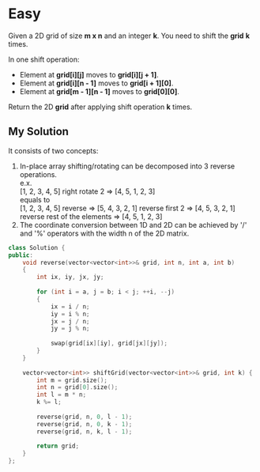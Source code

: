 # Easy

Given a 2D grid of size **m x n** and an integer **k**. You need to shift the **grid** **k** times.

In one shift operation:

- Element at **grid[i][j]** moves to **grid[i][j + 1]**.
- Element at **grid[i][n - 1]** moves to **grid[i + 1][0]**.
- Element at **grid[m - 1][n - 1]** moves to **grid[0][0]**.

Return the 2D **grid** after applying shift operation **k** times.

## My Solution

It consists of two concepts:

1. In-place array shifting/rotating can be decomposed into 3 reverse operations. <br>
    e.x. <br>
    [1, 2, 3, 4, 5] right rotate 2 => [4, 5, 1, 2, 3] <br>
    equals to <br>
    [1, 2, 3, 4, 5] reverse => [5, 4, 3, 2, 1] reverse first 2 => [4, 5, 3, 2, 1] reverse rest of the elements => [4, 5, 1, 2, 3]
1. The coordinate conversion between 1D and 2D can be achieved by '/' and '%' operators with the width n of the 2D matrix.

```cpp
class Solution {
public:
    void reverse(vector<vector<int>>& grid, int n, int a, int b)
    {
        int ix, iy, jx, jy;
        
        for (int i = a, j = b; i < j; ++i, --j)
        {
            ix = i / n;
            iy = i % n;
            jx = j / n;
            jy = j % n;
            
            swap(grid[ix][iy], grid[jx][jy]);
        }
    }
    
    vector<vector<int>> shiftGrid(vector<vector<int>>& grid, int k) {
        int m = grid.size();
        int n = grid[0].size();
        int l = m * n;
        k %= l;
        
        reverse(grid, n, 0, l - 1);
        reverse(grid, n, 0, k - 1);
        reverse(grid, n, k, l - 1);
        
        return grid;
    }
};
```

